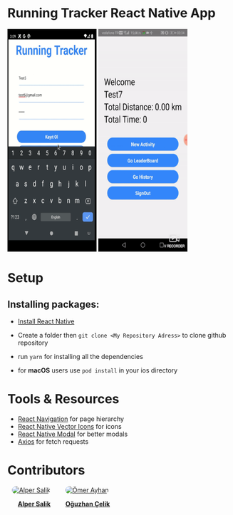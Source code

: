 
# Running Tracker React Native App

<img src="video1.gif" width="200px" height="500px" alt=""/>
<img src="video2.gif" width="200px" height="500px" alt=""/>

# Setup

## Installing packages:

- [Install React Native](https://reactnative.dev/docs/environment-setup)

- Create a folder then `git clone <My Repository Adress>` to clone github repository

- run `yarn` for installing all the dependencies

- for **macOS** users use `pod install` in your ios directory


# Tools & Resources

- [React Navigation](https://reactnavigation.org/) for page hierarchy
- [React Native Vector Icons](https://github.com/oblador/react-native-vector-icons) for icons
- [React Native Modal](https://www.npmjs.com/package/react-native-modal) for better modals
- [Axios](https://www.npmjs.com/package/axios) for fetch requests

# Contributors

<div style="display:flex;flex-direction:row" >
<div style="width:100px;margin:0 10px;" >
<a href="https://github.com/salik-a">
<div>
<img src="https://avatars.githubusercontent.com/u/57355872?v=4" width="100px;" style="border-radius:50px" alt="Alper Salik"/><p><center><b>Alper Salik
</b></center></p>
</div>
</a>
</div>
<div style="width:100px;margin:0 10px;" >
<a href="https://github.com/omer-ayhan">
<div>
<img src="https://avatars.githubusercontent.com/u/61584198?s=400&u=f97a990c62798f77019dae5908793b7cbc1400f6&v=4" width="100px;" style="border-radius:50px" alt="Ömer Ayhan"/><p><center><b>Oğuzhan Çelik
</b></center></p>
</div>
</a>
</div>
</div>
